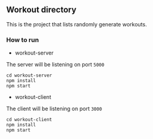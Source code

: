 ## Workout directory

This is the project that lists randomly generate workouts.

### How to run

- workout-server

The server will be listening on port `5000`
```
cd workout-server
npm install
npm start
```

- workout-client

The client will be listening on port `3000`
```
cd workout-client
npm install
npm start
```

